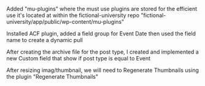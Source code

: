 

Added "mu-plugins" where the must use plugins are stored for the efficient use
it's located at within the fictional-university repo "fictional-university/app/public/wp-content/mu-plugins"

Installed ACF plugin, added a field group for Event Date then used the field name to create a dynamic pull

After creating the archive file for the post type, I created and implemented a new Custom field that show if post type is equal to Event

After resizing imag/thumbnail, we will need to Regenerate Thumbnails using the plugin "Regenerate Thumbnails"
